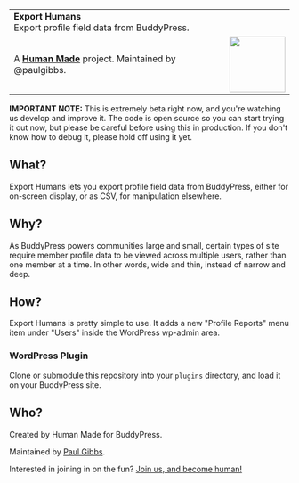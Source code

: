 <table width="100%">
	<tr>
		<td align="left" colspan="2">
			<strong>Export Humans</strong><br />
			Export profile field data from BuddyPress.
		</td>
	</tr>
	<tr>
		<td>
			A <strong><a href="https://hmn.md/">Human Made</a></strong> project. Maintained by @paulgibbs.
		</td>
		<td align="center">
			<img src="https://hmn.md/content/themes/hmnmd/assets/images/hm-logo.svg" width="100px" />
		</td>
	</tr>
</table>

**IMPORTANT NOTE:** This is extremely beta right now, and you're watching us
develop and improve it. The code is open source so you can start trying it out
now, but please be careful before using this in production. If you don't know
how to debug it, please hold off using it yet.

## What?

Export Humans lets you export profile field data from BuddyPress, either for
on-screen display, or as CSV, for manipulation elsewhere.

## Why?

As BuddyPress powers communities large and small, certain types of site require
member profile data to be viewed across multiple users, rather than one member
at a time. In other words, wide and thin, instead of narrow and deep.

## How?

Export Humans is pretty simple to use. It adds a new "Profile Reports" menu item under "Users" inside the WordPress wp-admin area.

### WordPress Plugin

Clone or submodule this repository into your `plugins` directory, and load it
on your BuddyPress site.

## Who?

Created by Human Made for BuddyPress.

Maintained by [Paul Gibbs](https://github.com/paulgibbs).

Interested in joining in on the fun?
[Join us, and become human!](https://hmn.md/is/hiring/)